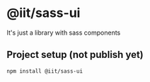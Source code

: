# @iit/sass-ui
It's just a library with sass components

## Project setup (not publish yet)
```
npm install @iit/sass-ui
```